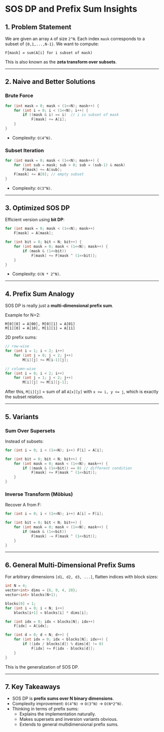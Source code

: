 # SOS DP and Prefix Sum Insights

## 1. Problem Statement
We are given an array `A` of size `2^N`. Each index `mask` corresponds to a subset of `{0,1,...,N-1}`. We want to compute:

```
F[mask] = sum(A[i] for i subset of mask)
```

This is also known as the **zeta transform over subsets**.

---

## 2. Naive and Better Solutions
### Brute Force
```cpp
for (int mask = 0; mask < (1<<N); mask++) {
    for (int i = 0; i < (1<<N); i++) {
        if ((mask & i) == i)  // i is subset of mask
            F[mask] += A[i];
    }
}
```
- Complexity: `O(4^N)`.

### Subset Iteration
```cpp
for (int mask = 0; mask < (1<<N); mask++) {
    for (int sub = mask; sub > 0; sub = (sub-1) & mask)
        F[mask] += A[sub];
    F[mask] += A[0]; // empty subset
}
```
- Complexity: `O(3^N)`.

---

## 3. Optimized SOS DP
Efficient version using **bit DP**:
```cpp
for (int mask = 0; mask < (1<<N); mask++)
    F[mask] = A[mask];

for (int bit = 0; bit < N; bit++) {
    for (int mask = 0; mask < (1<<N); mask++) {
        if (mask & (1<<bit))
            F[mask] += F[mask ^ (1<<bit)];
    }
}
```
- Complexity: `O(N * 2^N)`.

---

## 4. Prefix Sum Analogy
SOS DP is really just a **multi-dimensional prefix sum**.

Example for N=2:
```
M[0][0] = A[00], M[0][1] = A[01]
M[1][0] = A[10], M[1][1] = A[11]
```

2D prefix sums:
```cpp
// row-wise
for (int i = 1; i < 2; i++)
    for (int j = 0; j < 2; j++)
        M[i][j] += M[i-1][j];

// column-wise
for (int i = 0; i < 2; i++)
    for (int j = 1; j < 2; j++)
        M[i][j] += M[i][j-1];
```

After this, `M[i][j]` = sum of all `A[x][y]` with `x <= i, y <= j`, which is exactly the subset relation.

---

## 5. Variants
### Sum Over Supersets
Instead of subsets:
```cpp
for (int i = 0; i < (1<<N); i++) F[i] = A[i];

for (int bit = 0; bit < N; bit++) {
    for (int mask = 0; mask < (1<<N); mask++) {
        if ((mask & (1<<bit)) == 0) // different condition
            F[mask] += F[mask ^ (1<<bit)];
    }
}
```

### Inverse Transform (Möbius)
Recover A from F:
```cpp
for (int i = 0; i < (1<<N); i++) A[i] = F[i];

for (int bit = 0; bit < N; bit++) {
    for (int mask = 0; mask < (1<<N); mask++) {
        if (mask & (1<<bit))
            F[mask] -= F[mask ^ (1<<bit)];
    }
}
```

---

## 6. General Multi-Dimensional Prefix Sums
For arbitrary dimensions `[d1, d2, d3, ...]`, flatten indices with block sizes:

```cpp
int N = 4;
vector<int> dims = {6, 9, 4, 20};
vector<int> blocks(N+1);

blocks[0] = 1;
for (int i = 0; i < N; i++)
    blocks[i+1] = blocks[i] * dims[i];

for (int idx = 0; idx < blocks[N]; idx++)
    F[idx] = A[idx];

for (int d = 0; d < N; d++) {
    for (int idx = 0; idx < blocks[N]; idx++) {
        if ((idx / blocks[d]) % dims[d] != 0)
            F[idx] += F[idx - blocks[d]];
    }
}
```

This is the generalization of SOS DP.

---

## 7. Key Takeaways
- SOS DP is **prefix sums over N binary dimensions**.
- Complexity improvement: `O(4^N)` → `O(3^N)` → `O(N*2^N)`.
- Thinking in terms of prefix sums:
  - Explains the implementation naturally.
  - Makes supersets and inversion variants obvious.
  - Extends to general multidimensional prefix sums.

